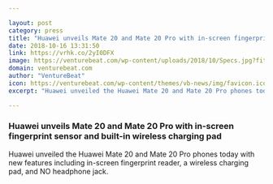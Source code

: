 ```yaml
---

layout: post
category: press
title: "Huawei unveils Mate 20 and Mate 20 Pro with in-screen fingerprint sensor and built-in wireless charging pad"
date: 2018-10-16 13:31:50
link: https://vrhk.co/2yI0DFX
image: https://venturebeat.com/wp-content/uploads/2018/10/Specs.jpg?fit=645%2C675&strip=all
domain: venturebeat.com
author: "VentureBeat"
icon: https://venturebeat.com/wp-content/themes/vb-news/img/favicon.ico
excerpt: "Huawei unveiled the Huawei Mate 20 and Mate 20 Pro phones today with new features including in-screen fingerprint reader, a wireless charging pad, and NO headphone jack."

---
```


### Huawei unveils Mate 20 and Mate 20 Pro with in-screen fingerprint sensor and built-in wireless charging pad

Huawei unveiled the Huawei Mate 20 and Mate 20 Pro phones today with new features including in-screen fingerprint reader, a wireless charging pad, and NO headphone jack.